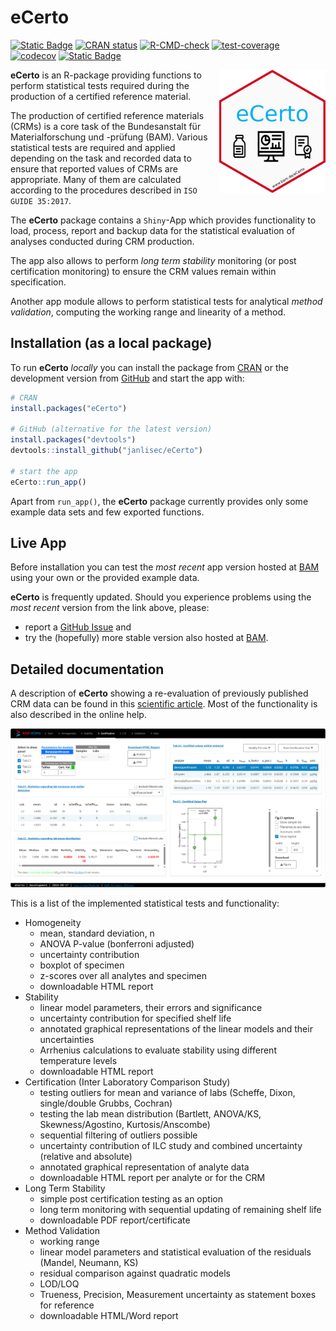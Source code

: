 
# eCerto

<!-- badges: start -->
[![Static Badge](https://img.shields.io/badge/LiveApp-blue)](https://apps.bam.de/shn01/eCerto/)
[![CRAN status](https://www.r-pkg.org/badges/version/eCerto)](https://CRAN.R-project.org/package=eCerto)
[![R-CMD-check](https://github.com/janlisec/eCerto/actions/workflows/R-CMD-check.yaml/badge.svg)](https://github.com/janlisec/eCerto/actions/workflows/R-CMD-check.yaml)
[![test-coverage](https://github.com/janlisec/eCerto/actions/workflows/test-coverage.yaml/badge.svg)](https://github.com/janlisec/eCerto/actions/workflows/test-coverage.yaml)
[![codecov](https://codecov.io/gh/janlisec/eCerto/branch/main/graph/badge.svg)](https://app.codecov.io/gh/janlisec/eCerto?branch=main)
[![Static Badge](https://img.shields.io/badge/doi-10.1007/s00216--023--05099--3-yellow.svg)](https://doi.org/10.1007/s00216-023-05099-3)
<!-- badges: end -->

<img src="inst/app/www/hex-eCerto.png" width="170" align="right"/>

**eCerto** is an R-package providing functions to perform statistical tests
required during the production of a certified reference material.

The production of certified reference materials (CRMs) is a core task of 
the Bundesanstalt für Materialforschung und -prüfung (BAM). Various statistical 
tests are required and applied depending on the task and recorded data to ensure 
that reported values of CRMs are appropriate. Many of them are calculated 
according to the procedures described in `ISO GUIDE 35:2017`. 

The **eCerto** package contains a `Shiny`-App which provides functionality to 
load, process, report and backup data for the statistical evaluation of analyses 
conducted during CRM production.

The app also allows to perform *long term stability* monitoring (or post 
certification monitoring) to ensure the CRM values remain within specification.

Another app module allows to perform statistical tests for analytical *method 
validation*, computing the working range and linearity of a method.

## Installation (as a local package)

To run **eCerto** *locally* you can install the package from 
[CRAN](https://cran.r-project.org/package=CorMID) 
or the development version from [GitHub](https://github.com/janlisec/eCerto) and 
start the app with:

``` r
# CRAN
install.packages("eCerto")

# GitHub (alternative for the latest version)
install.packages("devtools")
devtools::install_github("janlisec/eCerto")

# start the app
eCerto::run_app()
```

Apart from `run_app()`, the **eCerto** package currently provides only some 
example data sets and few exported functions. 

## Live App

Before installation you can test the *most recent* app version hosted at 
[BAM](https://apps.bam.de/shn01/eCerto/ "www.bam.de/eCerto") using your own 
or the provided example data.

**eCerto** is frequently updated. Should you experience problems using the 
*most recent* version from the link above, please:

* report a [GitHub Issue](https://github.com/janlisec/eCerto/issues) and 
* try the (hopefully) more stable version also hosted at
[BAM](https://apps.bam.de/shn00/eCerto/ "www.bam.de/eCerto").

## Detailed documentation

A description of **eCerto** showing a re-evaluation of previously published CRM data 
can be found in this [scientific article](https://doi.org/10.1007/s00216-023-05099-3).
Most of the functionality is also described in the online help.

![eCerto screenshot](dev/eCerto_screenshot.png?raw=true "eCerto screenshot")

This is a list of the implemented statistical tests and functionality:

- Homogeneity
    - mean, standard deviation, n
    - ANOVA P-value (bonferroni adjusted)
    - uncertainty contribution
    - boxplot of specimen
    - z-scores over all analytes and specimen
    - downloadable HTML report
- Stability
    - linear model parameters, their errors and significance
    - uncertainty contribution for specified shelf life
    - annotated graphical representations of the linear models and their uncertainties
    - Arrhenius calculations to evaluate stability using different temperature levels
    - downloadable HTML report
- Certification (Inter Laboratory Comparison Study)
    - testing outliers for mean and variance of labs (Scheffe, Dixon, single/double Grubbs, Cochran)
    - testing the lab mean distribution (Bartlett, ANOVA/KS, Skewness/Agostino, Kurtosis/Anscombe)
    - sequential filtering of outliers possible
    - uncertainty contribution of ILC study and combined uncertainty (relative and absolute)
    - annotated graphical representation of analyte data 
    - downloadable HTML report per analyte or for the CRM
- Long Term Stability
    - simple post certification testing as an option
    - long term monitoring with sequential updating of remaining shelf life
    - downloadable PDF report/certificate
- Method Validation
    - working range
    - linear model parameters and statistical evaluation of the residuals (Mandel, Neumann, KS)
    - residual comparison against quadratic models
    - LOD/LOQ
    - Trueness, Precision, Measurement uncertainty as statement boxes for reference
    - downloadable HTML/Word report
    


